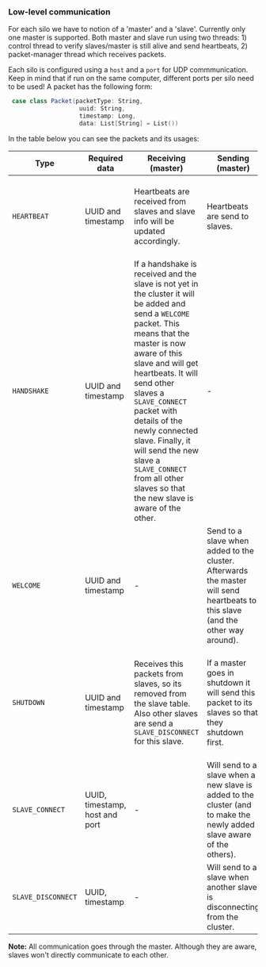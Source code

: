 ### Low-level communication
For each silo we have to notion of a 'master' and a 'slave'. Currently only one master is supported.
Both master and slave run using two threads: 1) control thread to verify slaves/master is still alive and send heartbeats, 2) packet-manager thread which receives packets.

Each silo is configured using a `host` and a `port` for UDP commmunication. Keep in mind that if run on the same computer, different ports per silo need to be used!
A packet has the following form:
```scala
 case class Packet(packetType: String,
                    uuid: String,
                    timestamp: Long,
                    data: List[String] = List())
```
In the table below you can see the packets and its usages:

| Type               | Required data                  | Receiving (master)                                                                                                                                                                                                                                                                                                                                                                                                     | Sending (master)                                                                                                                | Receiving (slave)                                                                                                              | Sending (slave)                                                                                          |
|--------------------|--------------------------------|------------------------------------------------------------------------------------------------------------------------------------------------------------------------------------------------------------------------------------------------------------------------------------------------------------------------------------------------------------------------------------------------------------------------|---------------------------------------------------------------------------------------------------------------------------------|--------------------------------------------------------------------------------------------------------------------------------|----------------------------------------------------------------------------------------------------------|
| `HEARTBEAT`        | UUID and timestamp             | Heartbeats are received from slaves and slave info will be updated accordingly.                                                                                                                                                                                                                                                                                                                                        | Heartbeats are send to slaves.                                                                                                  | Heartbeats are received from the master and master info will be updated accordingly                                            | Heartbeats are send to the master.                                                                       |
| `HANDSHAKE`        | UUID and timestamp             | If a handshake is received and the slave is not yet in the cluster it will be added and send a `WELCOME` packet. This means that the master is now aware of this slave and will get heartbeats. It will send other slaves a `SLAVE_CONNECT` packet with details of the newly connected slave. Finally, it will send the new slave a `SLAVE_CONNECT` from all other slaves so that the new slave is aware of the other. | -                                                                                                                               | -                                                                                                                              | When a slave is started it will send the (pre-configured) master a handshake to be added to the cluster. |
| `WELCOME`          | UUID and timestamp             | -                                                                                                                                                                                                                                                                                                                                                                                                                      | Send to a slave when added to the cluster. Afterwards the master will send heartbeats to this slave (and the other way around). | Slave is considered connected to the master and will start sending heartbeats as well as recording heartbeats from the master. | -                                                                                                        |
| `SHUTDOWN`         | UUID and timestamp             | Receives this packets from slaves, so its removed from the slave table. Also other slaves are send a `SLAVE_DISCONNECT` for this slave.                                                                                                                                                                                                                                                                                | If a master goes in shutdown it will send this packet to its slaves so that they shutdown first.                                | This means a master will shutdown and therefore the slave will shutdown (and will then send the same packet to the master).    | Will be send if a slave shuts down.                                                                      |
| `SLAVE_CONNECT`    | UUID, timestamp, host and port | -                                                                                                                                                                                                                                                                                                                                                                                                                      | Will send to a slave when a new slave is added to the cluster (and to make the newly added slave aware of the others).          | This will make the slave aware of another slave.                                                                               | -                                                                                                        |
| `SLAVE_DISCONNECT` | UUID, timestamp                | -                                                                                                                                                                                                                                                                                                                                                                                                                      | Will send to a slave when another slave is disconnecting from the cluster.                                                      | This will make the slave remove the disconnected slave.                                                                        | -                                                                                                        |

**Note:** All communication goes through the master. Although they are aware, slaves won't directly communicate to each other.